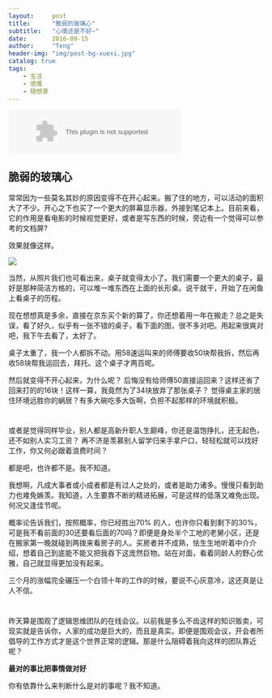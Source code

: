 ```yaml
---
layout:     post
title:      "脆弱的玻璃心"
subtitle:   "心情还是不好~"
date:       2016-09-15
author:     "Teng"
header-img: "img/post-bg-xuexi.jpg"
catalog: true
tags:
    - 生活
    - 感慨
    - 随想录
---
```


<embed src="http://music.163.com/style/swf/widget.swf?sid=26523125&type=2&auto=1&width=320&height=66" width="340" height="86" center  allowNetworking="all">


## 脆弱的玻璃心

常常因为一些莫名其妙的原因变得不在开心起来。搬了住的地方，可以活动的面积大了不少。开心之下也买了一个更大的屏幕显示器，外接到笔记本上。目前来看，它的作用是看电影的时候视觉更好，或者是写东西的时候，旁边有一个觉得可以参考的文档屏?

效果就像这样。

![](http://7xtgob.com2.z0.glb.clouddn.com/16-9-14/16076365.jpg)

当然，从照片我们也可看出来，桌子就变得太小了。我们需要一个更大的桌子，最好是那种简洁方格的，可以堆一堆东西在上面的长形桌。说干就干，开始了在闲鱼上看桌子的历程。

现在想想真是多余，直接在京东买个新的算了，你还想着用一年在搬走？总之是失误，看了好久，似乎有一张不错的桌子，看下面的图，很不多对吧。用起来很爽对吧，我下午去看了，太好了。

桌子太重了，我一个人都拆不动。用58速运叫来的师傅要收50块帮我拆，然后再收58块帮我运回去，拜托。这个桌子才两百呢。

然后就变得不开心起来，为什么呢？
后悔没有给师傅50直接运回来？这样还省了回来打的的16块！这样一算，我竟然为了34块放弃了那张桌子？
觉得桌主家的居住环境远胜你的蜗居？有多大碗吃多大饭啊，负担不起那样的环境就积极。

#
或者是觉得同样毕业，别人都是高新升职人生巅峰，你还是温饱挣扎，还无起色，还不如别人实习工资？
再不济是羡慕别人留学归来手拿户口，轻轻松就可以找好工作，你又何必跟着浪费时间？

都是吧，也许都不是。我不知道。

我想啊，凡成大事者或小成者都是有过人之处的，或者是助力诸多。慢慢只看到助力也难免嫉羡。我知道，人生要靠不断的精进拓展，可是这样的低落又难免出现。何况又逢佳节呢。


概率论告诉我们，按照概率，你已经胜出70% 的人，也许你只看到剩下的30%，可是我不看前面的30还要看后面的70吗？即便是身处半个工地的老舅小区，还是在搬家第一晚就碰到两拨来看房子的人。买房者并不成熟，怯生生地听着中介介绍，想着自己到底能不能又把我吞下这庞然巨物。站在对面，看着同龄人的野心优雅，自己就显得更加没有起来。

三个月的涨幅完全碾压一个白领十年的工作的时候，要说不心灰意冷，这还真是让人不信。


# 
昨天算是围观了逻辑思维团队的在线会议。以前我是多么不齿这样的知识贩卖，可现实就是告诉你，人家的成功是巨大的，而且是真实。即便是围观会议，开会者所倡导的工作方式才是这个世界正常的逻辑。那是什么阻碍着我向这样的团队靠近呢？

**最对的事比把事情做对好**

你有依靠什么来判断什么是对的事呢？我不知道。